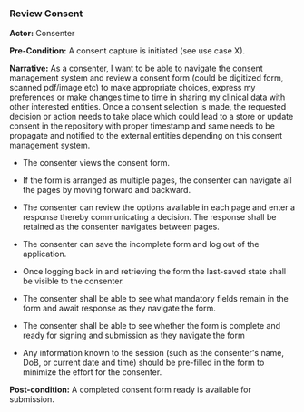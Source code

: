 ### Review Consent

**Actor:** Consenter

**Pre-Condition:**
A consent capture is initiated (see use case X).


**Narrative:**
As a consenter, I want to be able to navigate the consent management system and review a consent form (could be digitized form, scanned pdf/image etc) to make appropriate choices, express my preferences or make changes time to time in sharing my clinical data with other interested entities. Once a consent selection is made, the requested decision or action needs to take place which could lead to a store or update consent in the repository with proper timestamp and same needs to be propagate and notified to the external entities depending on this consent management system.

- The consenter views the consent form. 

- If the form is arranged as multiple pages, the consenter can navigate all the pages by moving forward and backward.

- The consenter can review the options available in each page and enter a response thereby communicating a decision. The response shall be retained as the consenter navigates between pages. 

- The consenter can save the incomplete form and log out of the application.

- Once logging back in and retrieving the form the last-saved state shall be visible to the consenter.

- The consenter shall be able to see what mandatory fields remain in the form and await response as they navigate the form.

- The consenter shall be able to see whether the form is complete and ready for signing and submission as they navigate the form

- Any information known to the session (such as the consenter's name, DoB, or current date and time) should be pre-filled in the form to minimize the effort for the consenter.

**Post-condition:**
A completed consent form ready is available for submission.


